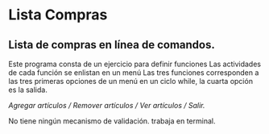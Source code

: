 # Lista Compras
## Lista de compras en línea de comandos.

Este programa consta de un ejercicio para definir funciones
Las actividades de cada función se enlistan en un menú
Las tres funciones corresponden a las tres primeras opciones de un 
menú en un ciclo while, la cuarta opción es la salida.

*Agregar artículos / Remover artículos / Ver artículos / Salir.*

No tiene ningún mecanismo de validación.
trabaja en terminal.

